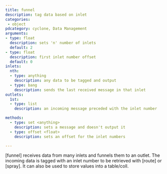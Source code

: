 ```yaml
---
title: funnel
description: tag data based on inlet
categories:
 - object
pdcategory: cyclone, Data Management
arguments:
- type: float
  description: sets 'n' number of inlets
  default: 2
- type: float
  description: first inlet number offset
  default: 0
inlets:
  nth:
  - type: anything
    description: any data to be tagged and output
  - type: bang
    description: sends the last received message in that inlet
outlets:
  1st:
  - type: list
    description: an incoming message preceded with the inlet number

methods:
  - type: set <anything>
    description: sets a message and doesn't output it
  - type: offset <float>
    description: sets an offset for the inlet numbers

---
```


[funnel] receives data from many inlets and funnels them to an outlet. The incoming data is tagged with an inlet number to be retrieved with [route] or [spray]. It can also be used to store values into a table/coll.

